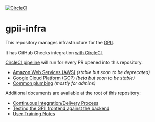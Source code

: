 [![CircleCI](https://circleci.com/gh/gpii-ops/gpii-infra.svg?style=svg)](https://circleci.com/gh/gpii-ops/gpii-infra)

# gpii-infra

This repository manages infrastructure for the [GPII](https://gpii.net/).

It has GitHub Checks integration [with CircleCI](https://circleci.com/docs/2.0/enable-checks/).

[CircleCI pipeline](https://circleci.com/gh/gpii-ops/gpii-infra) will run for every PR opened into this repository.

* [Amazon Web Services (AWS)](aws/) *(stable but soon to be deprecated)*
* [Google Cloud Platform (GCP)](gcp/) *(beta but soon to be stable)*
* [Common plumbing](common/) *(mostly for admins)*

Additional documents are available at the root of this repository:

* [Continuous Integration/Delivery Process](./CI-CD.md)
* [Testing the GPII frontend against the backend](./TESTING.md)
* [User Training Notes](./USER-TRAINING.md)
